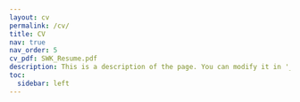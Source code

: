 ```yaml
---
layout: cv
permalink: /cv/
title: CV
nav: true
nav_order: 5
cv_pdf: SWK_Resume.pdf
description: This is a description of the page. You can modify it in '_pages/cv.md'. You can also change or remove the top pdf download button.
toc:
  sidebar: left
---
```

